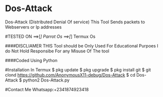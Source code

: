 # Dos-Attack
Dos-Attack (Distributed Denial Of service) This Tool Sends packets to Webservers or Ip addresses

#TESTED ON
==>[*] Parrot Os
==>[*] Termux Os



####DISCLIAMER
THIS Tool should be Only Used For Educational Purpoes I do Not Hold Responsibe For any Misuse Of The tool

####Coded Using Python

#Installation In Termux
$ pkg update
$ pkg upgrade
$ pkg install git
$ git clond https://github.com/AnonymousX11-debug/Dos-Attack
$ cd Dos-Attack
$ python2 Dos-Attack.py

#Contact Me
Whatsapp:+2341874923418
